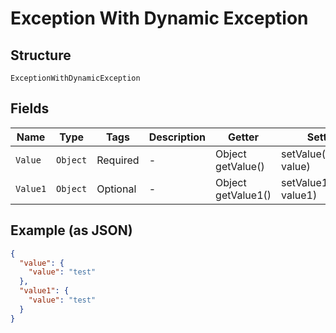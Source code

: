 
# Exception With Dynamic Exception

## Structure

`ExceptionWithDynamicException`

## Fields

| Name | Type | Tags | Description | Getter | Setter |
|  --- | --- | --- | --- | --- | --- |
| `Value` | `Object` | Required | - | Object getValue() | setValue(Object value) |
| `Value1` | `Object` | Optional | - | Object getValue1() | setValue1(Object value1) |

## Example (as JSON)

```json
{
  "value": {
    "value": "test"
  },
  "value1": {
    "value": "test"
  }
}
```

